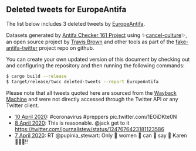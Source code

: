 ## Deleted tweets for EuropeAntifa

The list below includes 3 deleted tweets by
[EuropeAntifa](https://twitter.com/EuropeAntifa).



Datasets generated by [Antifa Checker 161 Project](https://twitter.com/antifacheck161) using ✨[cancel-culture](https://github.com/travisbrown/cancel-culture)✨, an open source project by 
[Travis Brown](https://twitter.com/travisbrown) and other tools as part of the 
[fake-antifa-twitter](https://github.com/antifacheck161/fake-antifa-twitter) project repo on github.

You can create your own updated version of this document by checking out and configuring the
repository and then running the following commands:

```bash
$ cargo build --release
$ target/release/twcc deleted-tweets --report EuropeAntifa
```

Please note that all tweets quoted here are sourced from the
[Wayback Machine](https://web.archive.org) and were not directly accessed through the Twitter API or
any Twitter client.

* [10 April 2020](https://web.archive.org/web/20200410231312/https://twitter.com/EuropeAntifa/status/1248750540231712775): #coronavirus   #preppers  pic.twitter.com/1EOiDKte0N <!--1248750540231712775-->
* [ 8 April 2020](https://web.archive.org/web/20200408000725/https://twitter.com/EuropeAntifa/status/1247677011025412096): This is reasonable.  @jack  get to it https://twitter.com/journalistew/status/1247676423181123586 <!--1247677011025412096-->
* [ 7 April 2020](https://web.archive.org/web/20200407202101/https://twitter.com/EuropeAntifa/status/1247620416685969410): RT @pupinia_stewart: Only 👏 women 👏 can 👏 say 👏 Karen 👏👏👏‼️ <!--1247620416685969410-->
